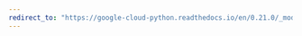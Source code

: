 ```yaml
---
redirect_to: "https://google-cloud-python.readthedocs.io/en/0.21.0/_modules/google/cloud/error_reporting/client.html"
---
```

